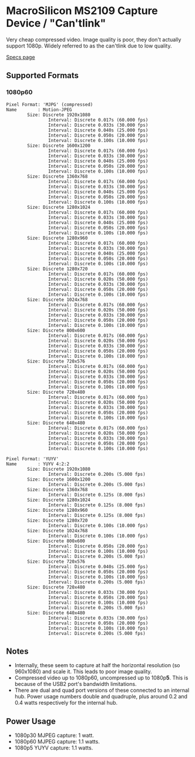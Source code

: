 # MacroSilicon MS2109 Capture Device / "Can'tlink"

Very cheap compressed video. Image quality is poor, they don't actually support 1080p. Widely referred to as the can'tlink due to low quality.

[Specs page](http://en.macrosilicon.com/info.asp?base_id=2&third_id=50)

## Supported Formats

### 1080p60

``` text
Pixel Format: 'MJPG' (compressed)
Name        : Motion-JPEG
        Size: Discrete 1920x1080
                Interval: Discrete 0.017s (60.000 fps)
                Interval: Discrete 0.033s (30.000 fps)
                Interval: Discrete 0.040s (25.000 fps)
                Interval: Discrete 0.050s (20.000 fps)
                Interval: Discrete 0.100s (10.000 fps)
        Size: Discrete 1600x1200
                Interval: Discrete 0.017s (60.000 fps)
                Interval: Discrete 0.033s (30.000 fps)
                Interval: Discrete 0.040s (25.000 fps)
                Interval: Discrete 0.050s (20.000 fps)
                Interval: Discrete 0.100s (10.000 fps)
        Size: Discrete 1360x768
                Interval: Discrete 0.017s (60.000 fps)
                Interval: Discrete 0.033s (30.000 fps)
                Interval: Discrete 0.040s (25.000 fps)
                Interval: Discrete 0.050s (20.000 fps)
                Interval: Discrete 0.100s (10.000 fps)
        Size: Discrete 1280x1024
                Interval: Discrete 0.017s (60.000 fps)
                Interval: Discrete 0.033s (30.000 fps)
                Interval: Discrete 0.040s (25.000 fps)
                Interval: Discrete 0.050s (20.000 fps)
                Interval: Discrete 0.100s (10.000 fps)
        Size: Discrete 1280x960
                Interval: Discrete 0.017s (60.000 fps)
                Interval: Discrete 0.033s (30.000 fps)
                Interval: Discrete 0.040s (25.000 fps)
                Interval: Discrete 0.050s (20.000 fps)
                Interval: Discrete 0.100s (10.000 fps)
        Size: Discrete 1280x720
                Interval: Discrete 0.017s (60.000 fps)
                Interval: Discrete 0.020s (50.000 fps)
                Interval: Discrete 0.033s (30.000 fps)
                Interval: Discrete 0.050s (20.000 fps)
                Interval: Discrete 0.100s (10.000 fps)
        Size: Discrete 1024x768
                Interval: Discrete 0.017s (60.000 fps)
                Interval: Discrete 0.020s (50.000 fps)
                Interval: Discrete 0.033s (30.000 fps)
                Interval: Discrete 0.050s (20.000 fps)
                Interval: Discrete 0.100s (10.000 fps)
        Size: Discrete 800x600
                Interval: Discrete 0.017s (60.000 fps)
                Interval: Discrete 0.020s (50.000 fps)
                Interval: Discrete 0.033s (30.000 fps)
                Interval: Discrete 0.050s (20.000 fps)
                Interval: Discrete 0.100s (10.000 fps)
        Size: Discrete 720x576
                Interval: Discrete 0.017s (60.000 fps)
                Interval: Discrete 0.020s (50.000 fps)
                Interval: Discrete 0.033s (30.000 fps)
                Interval: Discrete 0.050s (20.000 fps)
                Interval: Discrete 0.100s (10.000 fps)
        Size: Discrete 720x480
                Interval: Discrete 0.017s (60.000 fps)
                Interval: Discrete 0.020s (50.000 fps)
                Interval: Discrete 0.033s (30.000 fps)
                Interval: Discrete 0.050s (20.000 fps)
                Interval: Discrete 0.100s (10.000 fps)
        Size: Discrete 640x480
                Interval: Discrete 0.017s (60.000 fps)
                Interval: Discrete 0.020s (50.000 fps)
                Interval: Discrete 0.033s (30.000 fps)
                Interval: Discrete 0.050s (20.000 fps)
                Interval: Discrete 0.100s (10.000 fps)

Pixel Format: 'YUYV'
Name        : YUYV 4:2:2
        Size: Discrete 1920x1080
                Interval: Discrete 0.200s (5.000 fps)
        Size: Discrete 1600x1200
                Interval: Discrete 0.200s (5.000 fps)
        Size: Discrete 1360x768
                Interval: Discrete 0.125s (8.000 fps)
        Size: Discrete 1280x1024
                Interval: Discrete 0.125s (8.000 fps)
        Size: Discrete 1280x960
                Interval: Discrete 0.125s (8.000 fps)
        Size: Discrete 1280x720
                Interval: Discrete 0.100s (10.000 fps)
        Size: Discrete 1024x768
                Interval: Discrete 0.100s (10.000 fps)
        Size: Discrete 800x600
                Interval: Discrete 0.050s (20.000 fps)
                Interval: Discrete 0.100s (10.000 fps)
                Interval: Discrete 0.200s (5.000 fps)
        Size: Discrete 720x576
                Interval: Discrete 0.040s (25.000 fps)
                Interval: Discrete 0.050s (20.000 fps)
                Interval: Discrete 0.100s (10.000 fps)
                Interval: Discrete 0.200s (5.000 fps)
        Size: Discrete 720x480
                Interval: Discrete 0.033s (30.000 fps)
                Interval: Discrete 0.050s (20.000 fps)
                Interval: Discrete 0.100s (10.000 fps)
                Interval: Discrete 0.200s (5.000 fps)
        Size: Discrete 640x480
                Interval: Discrete 0.033s (30.000 fps)
                Interval: Discrete 0.050s (20.000 fps)
                Interval: Discrete 0.100s (10.000 fps)
                Interval: Discrete 0.200s (5.000 fps)
```

## Notes

- Internally, these seem to capture at half the horizontal resolution (so 960x1080) and scale it. This leads to poor image quality.
- Compressed video up to 1080p60, uncompressed up to 1080p**5**. This is because of the USB2 port's bandwidth limitations.
- There are dual and quad port versions of these connected to an internal hub. Power usage numbers double and quadruple, plus around 0.2 and 0.4 watts respectively for the internal hub.

## Power Usage

- 1080p30 MJPEG capture: 1 watt.
- 1080p60 MJPEG capture: 1.1 watts.
- 1080p5 YUYV capture: 1.1 watts.
